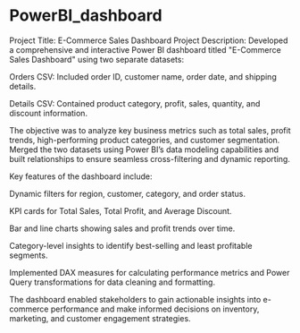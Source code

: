 # PowerBI_dashboard

Project Title: E-Commerce Sales Dashboard
Project Description:
Developed a comprehensive and interactive Power BI dashboard titled "E-Commerce Sales Dashboard" using two separate datasets:

Orders CSV: Included order ID, customer name, order date, and shipping details.

Details CSV: Contained product category, profit, sales, quantity, and discount information.

The objective was to analyze key business metrics such as total sales, profit trends, high-performing product categories, and customer segmentation. Merged the two datasets using Power BI’s data modeling capabilities and built relationships to ensure seamless cross-filtering and dynamic reporting.

Key features of the dashboard include:

Dynamic filters for region, customer, category, and order status.

KPI cards for Total Sales, Total Profit, and Average Discount.

Bar and line charts showing sales and profit trends over time.

Category-level insights to identify best-selling and least profitable segments.

Implemented DAX measures for calculating performance metrics and Power Query transformations for data cleaning and formatting.

The dashboard enabled stakeholders to gain actionable insights into e-commerce performance and make informed decisions on inventory, marketing, and customer engagement strategies.
